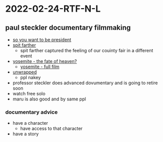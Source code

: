 # 2022-02-24-RTF-N-L
## paul steckler documentary filmmaking
- [so you want to be president](https://www.youtube.com/watch?v=ImdPorAs3GU)
- [spit farther](https://utexas.app.box.com/s/sl5e9jxp4nrxb5x77pfx5m1ftvmmmi2y)
  - spit farther captured the feeling of our couinty fair in a different event
- [yosemite - the fate of heaven?](https://utexas.app.box.com/s/d9w1dkcrunbwh57ots0og6grezimr62p)
  - [yosemite - full film](https://www.youtube.com/watch?v=rA5IUjeTOhE)
- [unwrapped](https://utexas.app.box.com/s/iqhb8wcoh2oqoxuj0nl2hswq18x3dc4k)
  - ppl nakey
- professor steckler does advanced dovumentary and is going to retire soon
- watch free solo
- maru is also good and by same ppl

### documentary advice
- have a character
  - have access to that character
- have a story
